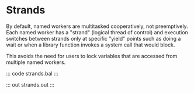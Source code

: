 # Strands

By default, named workers are multitasked cooperatively, not preemptively. Each named worker has a "strand" (logical thread of control) and execution switches between strands only at specific "yield" points such as doing a wait or when a library function invokes a system call that would block.

This avoids the need for users to lock variables that are accessed from multiple named workers.

::: code strands.bal :::

::: out strands.out :::